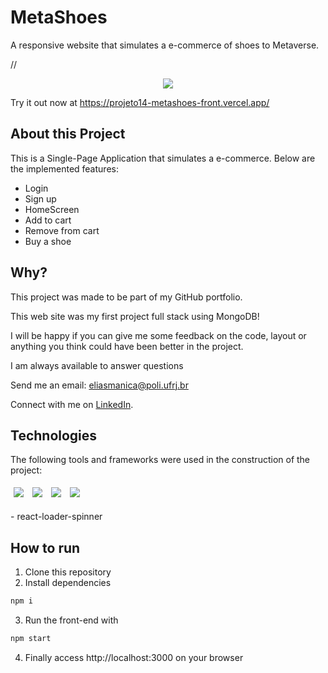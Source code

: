 # MetaShoes

A responsive website that simulates a e-commerce of shoes to Metaverse.

//<center><img src="https://user-images.githubusercontent.com/103606213/187323116-c5047013-2a62-4ef8-b4ac-57f1ff28a966.gif"></center>

Try it out now at https://projeto14-metashoes-front.vercel.app/

## About this Project

This is a Single-Page Application that simulates a e-commerce. Below are the implemented features:

- Login
- Sign up
- HomeScreen
- Add to cart
- Remove from cart
- Buy a shoe

## Why?

This project was made to be part of my GitHub portfolio.

This web site was my first project full stack using MongoDB! 

I will be happy if you can give me some feedback on the code, layout or anything you think could have been better in the project.

I am always available to answer questions

Send me an email: eliasmanica@poli.ufrj.br

Connect with me on [LinkedIn](https://www.linkedin.com/in/eliasmanica/).

## Technologies
The following tools and frameworks were used in the construction of the project:<br>
<p>
  <img style='margin: 5px;' src='https://img.shields.io/badge/React-20232A?style=for-the-badge&logo=react&logoColor=61DAFB'>
  <img style='margin: 5px;' src='https://img.shields.io/badge/React_Router-CA4245?style=for-the-badge&logo=react-router&logoColor=white'>
  <img style='margin: 5px;' src='https://img.shields.io/badge/styled--components-DB7093?style=for-the-badge&logo=styled-components&logoColor=white'>
  <img style='margin: 5px;' src='https://img.shields.io/badge/axios%20-%2320232a.svg?&style=for-the-badge&color=informational'>
</p>
- react-loader-spinner

## How to run

1. Clone this repository
2. Install dependencies
```bash
npm i
```
3. Run the front-end with
```bash
npm start
```
4. Finally access http://localhost:3000 on your browser
